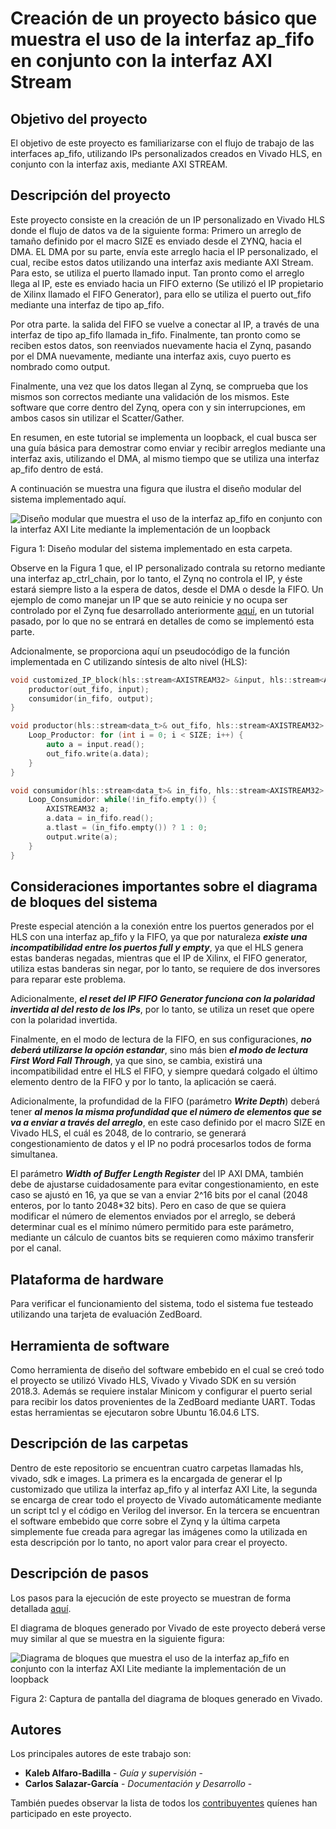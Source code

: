 # Creación de un proyecto básico que muestra el uso de la interfaz ap_fifo en conjunto con la interfaz AXI Stream

## Objetivo del proyecto

El objetivo de este proyecto es familiarizarse con el flujo de trabajo de las interfaces ap_fifo, utilizando IPs personalizados creados en Vivado HLS, en conjunto con la interfaz axis, mediante AXI STREAM.

## Descripción del proyecto

Este proyecto consiste en la creación de un IP personalizado en Vivado HLS donde el flujo de datos va de la siguiente forma: Primero un arreglo de tamaño definido por el macro SIZE es enviado desde el ZYNQ, hacia el DMA. EL DMA por su parte, envía este arreglo hacia el IP personalizado, el cual, recibe estos datos utilizando una interfaz axis mediante AXI Stream. Para esto, se utiliza el puerto llamado input. Tan pronto como el arreglo llega al IP, este es enviado hacia un FIFO externo (Se utilizó el IP propietario de Xilinx llamado el FIFO Generator), para ello se utiliza el puerto out_fifo mediante una interfaz de tipo ap_fifo.

Por otra parte. la salida del FIFO se vuelve a conectar al IP, a través de una interfaz de tipo ap_fifo llamada in_fifo. Finalmente, tan pronto como se reciben  estos datos, son reenviados nuevamente hacia el Zynq, pasando por el DMA nuevamente, mediante una interfaz axis, cuyo puerto es nombrado como output. 

Finalmente, una vez que los datos llegan al Zynq, se comprueba que los mismos son correctos mediante una validación de los mismos. Este software que corre dentro del Zynq, opera con y sin interrupciones, em ambos casos sin utilizar el Scatter/Gather.

En resumen, en este tutorial se implementa un loopback, el cual busca ser una guía básica para demostrar como enviar y recibir arreglos mediante una interfaz axis, utilizando el DMA, al mismo tiempo que se utiliza una interfaz ap_fifo dentro de está.

A continuación se muestra una figura que ilustra el diseño modular del sistema implementado aquí.

![Diseño modular que muestra el uso de la interfaz ap_fifo en conjunto con la interfaz AXI Lite mediante la implementación de un loopback](https://raw.githubusercontent.com/cadriansalazarg/InterfacesZynq/master/Uso_Interfaz_ap_fifo_Con_AXI_Stream/images/Block_Diagram_ap_fifo_with_axistream.png)

Figura 1: Diseño modular del sistema implementado en esta carpeta.

Observe en la Figura 1 que, el IP personalizado contrala su retorno mediante una interfaz ap_ctrl_chain, por lo tanto, el Zynq no controla el IP, y éste estará siempre listo a la espera de datos, desde el DMA o desde la FIFO. Un ejemplo de como manejar un IP que se auto reinicie y no ocupa ser controlado por el Zynq fue desarrollado anteriormente [aquí](https://github.com/cadriansalazarg/InterfacesZynq/tree/master/Loop_Back_AXI_Stream_Auto_Start), en un tutorial pasado, por lo que no se entrará en detalles de como se implementó esta parte.


Adcionalmente, se proporciona aquí un pseudocódigo de la función implementada en C utilizando síntesis de alto nivel (HLS):
```C
void customized_IP_block(hls::stream<AXISTREAM32> &input, hls::stream<AXISTREAM32> &output, hls::stream<data_t>& in_fifo, hls::stream<data_t>& out_fifo){
	productor(out_fifo, input);
	consumidor(in_fifo, output);
}

void productor(hls::stream<data_t>& out_fifo, hls::stream<AXISTREAM32> &input) {
	Loop_Productor: for (int i = 0; i < SIZE; i++) {
		auto a = input.read();
		out_fifo.write(a.data);
	}
}

void consumidor(hls::stream<data_t>& in_fifo, hls::stream<AXISTREAM32> &output) {
	Loop_Consumidor: while(!in_fifo.empty()) {
        AXISTREAM32 a;
		a.data = in_fifo.read();
		a.tlast = (in_fifo.empty()) ? 1 : 0;
		output.write(a);
    } 
}
```



## Consideraciones importantes sobre el diagrama de bloques del sistema

Preste especial atención a la conexión entre los puertos generados por el HLS con una interfaz ap_fifo y la FIFO, ya que por naturaleza ***existe una incompatibilidad entre los puertos full y empty***, ya que el HLS genera estas banderas negadas, mientras que el IP de Xilinx, el FIFO generator, utiliza estas banderas sin negar, por lo tanto, se requiere de dos inversores para reparar este problema.

Adicionalmente, ***el reset del IP FIFO Generator funciona con la polaridad invertida al del resto de los IPs***, por lo tanto, se utiliza un reset que opere con la polaridad invertida.

Finalmente, en el modo de lectura de la FIFO, en sus configuraciones, ***no deberá utilizarse la opción estandar***, sino más bien ***el modo de lectura First Word Fall Through***, ya que sino, se cambia, existirá una incompatibilidad entre el HLS el FIFO, y siempre quedará colgado el último elemento dentro de la FIFO y por lo tanto, la aplicación se caerá.

Adicionalmente, la profundidad de la FIFO (parámetro ***Write Depth***) deberá tener ***al menos la misma profundidad que el número de elementos que se va a enviar a través del arreglo***, en este caso definido por el macro SIZE en Vivado HLS, el cuál es 2048, de lo contrario, se generará congestionamiento de datos y el IP no podrá procesarlos todos de forma simultanea.

El parámetro ***Width of Buffer Length Register*** del IP AXI DMA, también debe de ajustarse cuidadosamente para evitar congestionamiento, en este caso se ajustó en 16, ya que se van a enviar 2^16 bits por el canal (2048 enteros, por lo tanto 2048*32 bits). Pero en caso de  que se quiera modificar el número de elementos enviados por el arreglo, se deberá determinar cual es el mínimo número permitido para este parámetro, mediante un cálculo de cuantos bits se requieren como máximo transferir por el canal.


## Plataforma de hardware

Para verificar el funcionamiento del sistema, todo el sistema fue testeado  utilizando una tarjeta de evaluación ZedBoard.

## Herramienta de software

Como herramienta de diseño del software embebido en el cual se creó todo el proyecto se utilizó Vivado HLS, Vivado y Vivado SDK en su versión 2018.3. Además se requiere instalar Minicom y configurar el puerto serial para recibir los datos provenientes de la ZedBoard mediante UART. Todas estas herramientas se ejecutaron sobre Ubuntu 16.04.6 LTS. 

## Descripción de las carpetas

Dentro de este repositorio se encuentran cuatro carpetas llamadas hls, vivado, sdk e images. La primera es la encargada de generar el Ip customizado que utiliza la interfaz ap_fifo y al interfaz AXI Lite, la segunda se encarga de crear todo el proyecto de Vivado automáticamente mediante un script tcl y el código en Verilog del inversor. En la tercera se encuentran el software embebido que corre sobre el Zynq y la última carpeta simplemente fue creada para agregar las imágenes como la utilizada en esta descripción por lo tanto, no aport valor para crear el proyecto.

## Descripción de pasos 

Los pasos para la ejecución de este proyecto se muestran de forma detallada [aquí](https://youtu.be/PeXQbFlYlIE).

El diagrama de bloques generado por Vivado de este proyecto deberá verse muy similar al que se muestra en la siguiente figura:

![Diagrama de bloques que muestra el uso de la interfaz ap_fifo en conjunto con la interfaz AXI Lite mediante la implementación de un loopback](https://raw.githubusercontent.com/cadriansalazarg/InterfacesZynq/master/Uso_Interfaz_ap_fifo_Con_AXI_Stream/images/ScreenCapture_Block_Diagram_Vivado.png)

Figura 2: Captura de pantalla del diagrama de bloques generado en Vivado.

## Autores

Los principales autores de este trabajo son:

* **Kaleb Alfaro-Badilla** - *Guía y supervisión* - 
* **Carlos Salazar-García** - *Documentación y Desarrollo* -

También puedes observar la lista de todos los [contribuyentes](https://github.com/cadriansalazarg/InterfacesZynq/contributors) quíenes han participado en este proyecto. 

